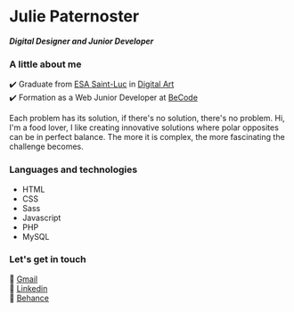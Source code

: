 # Julie Paternoster  

***Digital Designer and Junior Developer***  
  
  
### A little about me  

✔️ Graduate from [ESA Saint-Luc](http://www.stluc-bruxelles-esa.be/Arts-numeriques) in [Digital Art](http://arts-numeriques-esa-stluc-bxl.be/)  
✔️ Formation as a Web Junior Developer at [BeCode](https://becode.org/about/campuses/charleroi/)

Each problem has its solution, if there's no solution, there's no problem.
Hi, I'm a food lover, I like creating innovative solutions where polar opposites can be in perfect balance. The more it is complex, the more fascinating the challenge becomes.
  
  
### Languages and technologies  

<ul>
  <li>HTML</li>
  <li>CSS</li>
  <li>Sass</li>
  <li>Javascript</li>
  <li>PHP</li>
  <li>MySQL</li>
</ul>  
  
  
### Let's get in touch  

📧 [Gmail](https://mail.google.com/mail/u/0/?fs=1&tf=cm&source=mailto&to=juptsr.work@gmail.com)  
🔹 [Linkedin](https://www.linkedin.com/in/julie-paternoster/)  
🌝 [Behance](https://www.behance.net/JuliePaternoster)
